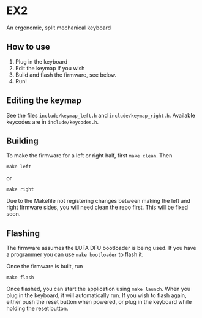 # EX2

An ergonomic, split mechanical keyboard

## How to use
1. Plug in the keyboard
2. Edit the keymap if you wish
3. Build and flash the firmware, see below.
4. Run!

## Editing the keymap
See the files `include/keymap_left.h` and `include/keymap_right.h`. Available keycodes are in `include/keycodes.h`.

## Building
To make the firmware for a left or right half, first `make clean`. Then

`make left`

or

`make right`

Due to the Makefile not registering changes between making the left and right firmware sides, you will need clean the repo first. This will be fixed soon.

## Flashing
The firmware assumes the LUFA DFU bootloader is being used. If you have a programmer you can use `make bootloader` to flash it.

Once the firmware is built, run

`make flash`

Once flashed, you can start the application using `make launch`. When you plug in the keyboard, it will automatically run. If you wish to flash again, either push the reset button when powered, or plug in the keyboard while holding the reset button.
